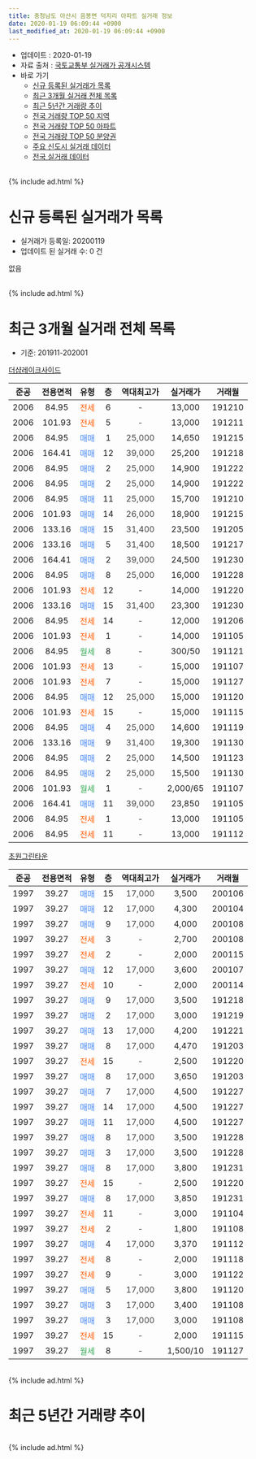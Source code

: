 ```yaml
---
title: 충청남도 아산시 음봉면 덕지리 아파트 실거래 정보
date: 2020-01-19 06:09:44 +0900
last_modified_at: 2020-01-19 06:09:44 +0900
---
```


* 업데이트 : 2020-01-19
* 자료 출처 : [국토교통부 실거래가 공개시스템](http://rt.molit.go.kr)
* 바로 가기
    * [신규 등록된 실거래가 목록](#신규-등록된-실거래가-목록)
    * [최근 3개월 실거래 전체 목록](#최근-3개월-실거래-전체-목록)
    * [최근 5년간 거래량 추이](#최근-5년간-거래량-추이)
    * [전국 거래량 TOP 50 지역](https://apt-info.github.io/apt-trade-info/최근-3개월-전국에서-가장-거래가-많이-발생한-지역)
    * [전국 거래량 TOP 50 아파트](https://apt-info.github.io/apt-trade-info/최근-3개월-전국에서-가장-거래가-많이-발생한-아파트)
    * [전국 거래량 TOP 50 분양권](https://apt-info.github.io/apt-trade-info/최근-3개월-전국에서-가장-거래가-많이-발생한-분양권)
    * [주요 신도시 실거래 데이터](https://apt-info.github.io/apt-trade-info/주요-신도시)
    * [전국 실거래 데이터](https://apt-info.github.io/apt-trade-info/전국)
<br>
{% include ad.html %}
<br>

# 신규 등록된 실거래가 목록
* 실거래가 등록일: 20200119
* 업데이트 된 실거래 수: 0 건

없음

<br>
{% include ad.html %}
<br>

# 최근 3개월 실거래 전체 목록
* 기준: 201911-202001


[더샵레이크사이드](https://search.naver.com/search.naver?query=%EC%B6%A9%EC%B2%AD%EB%82%A8%EB%8F%84+%EC%95%84%EC%82%B0%EC%8B%9C+%EC%9D%8C%EB%B4%89%EB%A9%B4+%EB%8D%95%EC%A7%80%EB%A6%AC+%EB%8D%94%EC%83%B5%EB%A0%88%EC%9D%B4%ED%81%AC%EC%82%AC%EC%9D%B4%EB%93%9C)

|준공|전용면적|유형|층|역대최고가|실거래가|거래월|
|:---:|:---:|:---:|:---:|:---:|:---:|:---:|
|2006|84.95|<span style="color:#ff5a00">전세</span>|6|<span style="color:#444444">-</span>|13,000|191210|
|2006|101.93|<span style="color:#ff5a00">전세</span>|5|<span style="color:#444444">-</span>|13,000|191211|
|2006|84.95|<span style="color:#4285f3">매매</span>|1|<span style="color:#444444">25,000</span>|14,650|191215|
|2006|164.41|<span style="color:#4285f3">매매</span>|12|<span style="color:#444444">39,000</span>|25,200|191218|
|2006|84.95|<span style="color:#4285f3">매매</span>|2|<span style="color:#444444">25,000</span>|14,900|191222|
|2006|84.95|<span style="color:#4285f3">매매</span>|2|<span style="color:#444444">25,000</span>|14,900|191222|
|2006|84.95|<span style="color:#4285f3">매매</span>|11|<span style="color:#444444">25,000</span>|15,700|191210|
|2006|101.93|<span style="color:#4285f3">매매</span>|14|<span style="color:#444444">26,000</span>|18,900|191215|
|2006|133.16|<span style="color:#4285f3">매매</span>|15|<span style="color:#444444">31,400</span>|23,500|191205|
|2006|133.16|<span style="color:#4285f3">매매</span>|5|<span style="color:#444444">31,400</span>|18,500|191217|
|2006|164.41|<span style="color:#4285f3">매매</span>|2|<span style="color:#444444">39,000</span>|24,500|191230|
|2006|84.95|<span style="color:#4285f3">매매</span>|8|<span style="color:#444444">25,000</span>|16,000|191228|
|2006|101.93|<span style="color:#ff5a00">전세</span>|12|<span style="color:#444444">-</span>|14,000|191220|
|2006|133.16|<span style="color:#4285f3">매매</span>|15|<span style="color:#444444">31,400</span>|23,300|191230|
|2006|84.95|<span style="color:#ff5a00">전세</span>|14|<span style="color:#444444">-</span>|12,000|191206|
|2006|101.93|<span style="color:#ff5a00">전세</span>|1|<span style="color:#444444">-</span>|14,000|191105|
|2006|84.95|<span style="color:#34a853">월세</span>|8|<span style="color:#444444">-</span>|300/50|191121|
|2006|101.93|<span style="color:#ff5a00">전세</span>|13|<span style="color:#444444">-</span>|15,000|191107|
|2006|101.93|<span style="color:#ff5a00">전세</span>|7|<span style="color:#444444">-</span>|15,000|191127|
|2006|84.95|<span style="color:#4285f3">매매</span>|12|<span style="color:#444444">25,000</span>|15,000|191120|
|2006|101.93|<span style="color:#ff5a00">전세</span>|15|<span style="color:#444444">-</span>|15,000|191115|
|2006|84.95|<span style="color:#4285f3">매매</span>|4|<span style="color:#444444">25,000</span>|14,600|191119|
|2006|133.16|<span style="color:#4285f3">매매</span>|9|<span style="color:#444444">31,400</span>|19,300|191130|
|2006|84.95|<span style="color:#4285f3">매매</span>|2|<span style="color:#444444">25,000</span>|14,500|191123|
|2006|84.95|<span style="color:#4285f3">매매</span>|2|<span style="color:#444444">25,000</span>|15,500|191130|
|2006|101.93|<span style="color:#34a853">월세</span>|1|<span style="color:#444444">-</span>|2,000/65|191107|
|2006|164.41|<span style="color:#4285f3">매매</span>|11|<span style="color:#444444">39,000</span>|23,850|191105|
|2006|84.95|<span style="color:#ff5a00">전세</span>|1|<span style="color:#444444">-</span>|13,000|191105|
|2006|84.95|<span style="color:#ff5a00">전세</span>|11|<span style="color:#444444">-</span>|13,000|191112|

[초원그린타운](https://search.naver.com/search.naver?query=%EC%B6%A9%EC%B2%AD%EB%82%A8%EB%8F%84+%EC%95%84%EC%82%B0%EC%8B%9C+%EC%9D%8C%EB%B4%89%EB%A9%B4+%EB%8D%95%EC%A7%80%EB%A6%AC+%EC%B4%88%EC%9B%90%EA%B7%B8%EB%A6%B0%ED%83%80%EC%9A%B4)

|준공|전용면적|유형|층|역대최고가|실거래가|거래월|
|:---:|:---:|:---:|:---:|:---:|:---:|:---:|
|1997|39.27|<span style="color:#4285f3">매매</span>|15|<span style="color:#444444">17,000</span>|3,500|200106|
|1997|39.27|<span style="color:#4285f3">매매</span>|12|<span style="color:#444444">17,000</span>|4,300|200104|
|1997|39.27|<span style="color:#4285f3">매매</span>|9|<span style="color:#444444">17,000</span>|4,000|200108|
|1997|39.27|<span style="color:#ff5a00">전세</span>|3|<span style="color:#444444">-</span>|2,700|200108|
|1997|39.27|<span style="color:#ff5a00">전세</span>|2|<span style="color:#444444">-</span>|2,000|200115|
|1997|39.27|<span style="color:#4285f3">매매</span>|12|<span style="color:#444444">17,000</span>|3,600|200107|
|1997|39.27|<span style="color:#ff5a00">전세</span>|10|<span style="color:#444444">-</span>|2,000|200114|
|1997|39.27|<span style="color:#4285f3">매매</span>|9|<span style="color:#444444">17,000</span>|3,500|191218|
|1997|39.27|<span style="color:#4285f3">매매</span>|2|<span style="color:#444444">17,000</span>|3,000|191219|
|1997|39.27|<span style="color:#4285f3">매매</span>|13|<span style="color:#444444">17,000</span>|4,200|191221|
|1997|39.27|<span style="color:#4285f3">매매</span>|8|<span style="color:#444444">17,000</span>|4,470|191203|
|1997|39.27|<span style="color:#ff5a00">전세</span>|15|<span style="color:#444444">-</span>|2,500|191220|
|1997|39.27|<span style="color:#4285f3">매매</span>|8|<span style="color:#444444">17,000</span>|3,650|191203|
|1997|39.27|<span style="color:#4285f3">매매</span>|7|<span style="color:#444444">17,000</span>|4,500|191227|
|1997|39.27|<span style="color:#4285f3">매매</span>|14|<span style="color:#444444">17,000</span>|4,500|191227|
|1997|39.27|<span style="color:#4285f3">매매</span>|11|<span style="color:#444444">17,000</span>|4,500|191227|
|1997|39.27|<span style="color:#4285f3">매매</span>|8|<span style="color:#444444">17,000</span>|3,500|191228|
|1997|39.27|<span style="color:#4285f3">매매</span>|3|<span style="color:#444444">17,000</span>|3,500|191228|
|1997|39.27|<span style="color:#4285f3">매매</span>|8|<span style="color:#444444">17,000</span>|3,800|191231|
|1997|39.27|<span style="color:#ff5a00">전세</span>|15|<span style="color:#444444">-</span>|2,500|191220|
|1997|39.27|<span style="color:#4285f3">매매</span>|8|<span style="color:#444444">17,000</span>|3,850|191231|
|1997|39.27|<span style="color:#ff5a00">전세</span>|11|<span style="color:#444444">-</span>|3,000|191104|
|1997|39.27|<span style="color:#ff5a00">전세</span>|2|<span style="color:#444444">-</span>|1,800|191108|
|1997|39.27|<span style="color:#4285f3">매매</span>|4|<span style="color:#444444">17,000</span>|3,370|191112|
|1997|39.27|<span style="color:#ff5a00">전세</span>|8|<span style="color:#444444">-</span>|2,000|191118|
|1997|39.27|<span style="color:#ff5a00">전세</span>|9|<span style="color:#444444">-</span>|3,000|191122|
|1997|39.27|<span style="color:#4285f3">매매</span>|5|<span style="color:#444444">17,000</span>|3,800|191120|
|1997|39.27|<span style="color:#4285f3">매매</span>|3|<span style="color:#444444">17,000</span>|3,400|191108|
|1997|39.27|<span style="color:#4285f3">매매</span>|3|<span style="color:#444444">17,000</span>|3,000|191108|
|1997|39.27|<span style="color:#ff5a00">전세</span>|15|<span style="color:#444444">-</span>|2,000|191115|
|1997|39.27|<span style="color:#34a853">월세</span>|8|<span style="color:#444444">-</span>|1,500/10|191127|


<br>
{% include ad.html %}
<br>

# 최근 5년간 거래량 추이


<div style="width:100%;">
    <canvas id="deal_progress" height="200"></canvas>
</div>

<script>
new Chart(document.getElementById("deal_progress"), {
    type: 'line',
    data: {
        labels: ['201501','201502','201503','201504','201505','201506','201507','201508','201509','201510','201511','201512','201601','201602','201603','201604','201605','201606','201607','201608','201609','201610','201611','201612','201701','201702','201703','201704','201705','201706','201707','201708','201709','201710','201711','201712','201801','201802','201803','201804','201805','201806','201807','201808','201809','201810','201811','201812','201901','201902','201903','201904','201905','201906','201907','201908','201909','201910','201911','201912','202001'],
        datasets: [{
            label: '매매',
            pointRadius: 1,
            data: [23, 24, 24, 23, 24, 23, 8, 15, 7, 19, 8, 16, 12, 10, 15, 11, 15, 16, 22, 23, 21, 24, 19, 24, 16, 20, 27, 12, 19, 29, 17, 11, 16, 12, 9, 11, 13, 9, 11, 8, 4, 5, 11, 7, 4, 9, 9, 6, 12, 12, 10, 15, 10, 15, 12, 10, 13, 16, 10, 23, 4],
            borderColor: "rgba(255, 201, 14, 1)",
            backgroundColor: "rgba(255, 201, 14, 0.5)",
            fill: false,
            lineTension: 0
        },{
            label: '전월세',
            pointRadius: 1,
            data: [18, 9, 17, 12, 12, 11, 13, 9, 10, 11, 5, 12, 11, 13, 26, 9, 19, 11, 12, 8, 4, 7, 3, 2, 4, 3, 6, 3, 9, 5, 7, 3, 9, 6, 8, 5, 4, 7, 10, 4, 7, 9, 5, 7, 11, 7, 4, 7, 10, 9, 10, 8, 17, 7, 13, 9, 11, 9, 14, 6, 3],
            borderColor: "rgba(0, 141, 185, 1)",
            backgroundColor: "rgba(0, 141, 185, 0.5)",
            fill: false,
            lineTension: 0
        }
        ]
    },
    options: {
        responsive: true,
        title: {
            display: false
        },
        tooltips: {
            mode: 'index',
            intersect: false
        },
        hover: {
            mode: 'nearest',
            intersect: true
        },
        scales: {
            xAxes: [{
                display: true,
                scaleLabel: {
                    display: true,
                    labelString: '년/월'
                }
            }],
            yAxes: [{
                display: true,
                ticks: {
                    suggestedMin: 0,
                },
                scaleLabel: {
                    display: true,
                    labelString: '실거래 수'
                }
            }]
        }
    }
});

</script>


<br>
{% include ad.html %}
<br>

